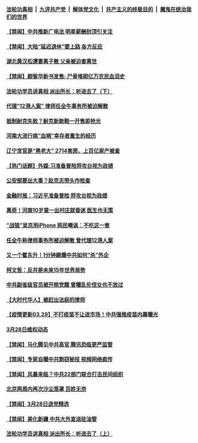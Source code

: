 

####  [法轮功真相](../../../../basic/blob/master/README.md?t=03292301) &nbsp;|&nbsp; [九评共产党](../../../../9ping.md/blob/master/README.md?t=03292301) &nbsp;|&nbsp; [解体党文化](../../../../jtdwh.md/blob/master/README.md?t=03292301)  &nbsp;|&nbsp; [共产主义的终极目的](../../../../gczydzjmd.md/blob/master/README.md?t=03292301) &nbsp;|&nbsp; [魔鬼在统治我们的世界](../../../../mgztzwmdsj.md/blob/master/README.md?t=03292301) 

#### [【禁闻】中共推新广电法 明星薪酬封顶引关注](../pages/prog204/a103084059.md?t=03292301) 

#### [【禁闻】大陆“延迟退休”要上路 各方反应](../pages/prog204/a103084053.md?t=03292301) 

#### [湖北黄汉松遭妻离子散 父亲被迫害离世](../pages/prog204/a103083829.md?t=03292301) 

#### [【禁闻】颜智华新书发售: 尸骨堆砌亿万农民血泪史](../pages/prog204/a103083510.md?t=03292301) 

#### [法轮功学员讲真相 派出所长：听进去了（下）](../pages/prog204/a103083991.md?t=03292301) 

#### [代理“12港人案” 律师任全牛事务所被迫解散](../pages/prog204/a103083951.md?t=03292301) 

#### [抵制耐克失败？耐克新款鞋一开售即抢光](../pages/prog204/a103083953.md?t=03292301) 

#### [河南大流行病“血祸”幸存者重生的经历](../pages/prog204/a103083923.md?t=03292301) 

#### [辽宁贪官是“黑老大” 2714套房、上百亿家产被查](../pages/prog204/a103083928.md?t=03292301) 

#### [【热门话题】外媒:习准备冒险将攻台视为政绩](../pages/prog204/a103083893.md?t=03292301) 

#### [公安部要出大事？赵克志带头作检查](../pages/prog204/a103083908.md?t=03292301) 

#### [金融时报：习近平准备冒险 将攻台视为政绩](../pages/prog204/a103083844.md?t=03292301) 

#### [离奇！河南10岁童一出村庄就昏迷 医生也无策](../pages/prog204/a103083830.md?t=03292301) 

#### [“战狼”吴京用iPhone 网民嘲讽：不吃这一套](../pages/prog204/a103083795.md?t=03292301) 

#### [任全牛称律师事务所被迫解散 曾代理12港人案](../pages/prog204/a103083804.md?t=03292301) 

#### [又一个翟东升！1分钟踢爆中共如何“杀”外企](../pages/prog204/a103083783.md?t=03292301) 

#### [柯文哲：反共是未来15年世界局势](../pages/prog204/a103083769.md?t=03292301) 

#### [中共副省级官员被开除党籍 曾曝乱伦侄女也不放过](../pages/prog204/a103083753.md?t=03292301) 


#### [【大时代华人】被赶出法庭的律师](../pages/prog204/a103083725.md?t=03292301) 

#### [【疫情更新03.29】不打疫苗不让进市场！中共强推疫苗内幕曝光](../pages/prog204/a103078521.md?t=03292301) 


#### [3月28日维权动态](../pages/prog204/a103083584.md?t=03292301) 

#### [【禁闻】马化腾见中共高官 腾讯恐临更严监管](../pages/prog204/a103083579.md?t=03292301) 

#### [【禁闻】专家自曝中共剽窃秘技 视频网络疯传](../pages/prog204/a103083549.md?t=03292301) 

#### [【禁闻】风暴来临？中共22部门联合打击民间组织](../pages/prog204/a103083540.md?t=03292301) 

#### [北京两周内再次沙尘笼罩 百姓无奈](../pages/prog204/a103083536.md?t=03292301) 

#### [【禁闻】3月28日退党精选](../pages/prog204/a103083521.md?t=03292301) 

#### [【禁闻】美化新疆 中共大外宣进驻油管](../pages/prog204/a103083506.md?t=03292301) 

#### [法轮功学员讲真相 派出所长：听进去了（上）](../pages/prog204/a103083963.md?t=03292301) 

